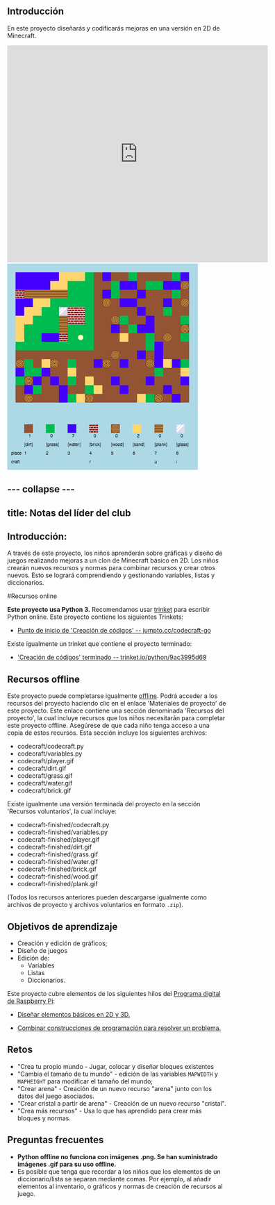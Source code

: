 ## Introducción

En este proyecto diseñarás y codificarás mejoras en una versión en 2D de Minecraft.

<div class="trinket">
  <iframe src="https://trinket.io/embed/python/9ac3995d69?outputOnly=true&start=result" width="600" height="500" frameborder="0" marginwidth="0" marginheight="0" allowfullscreen>
  </iframe>
  <img src="images/craft-finished.png">
</div>

--- collapse ---
---
title: Notas del líder del club
---


## Introducción:
A través de este proyecto, los niños aprenderán sobre gráficas y diseño de juegos realizando mejoras a un clon de Minecraft básico en 2D. Los niños crearán nuevos recursos y normas para combinar recursos y crear otros nuevos. Esto se logrará comprendiendo y gestionando variables, listas y diccionarios.

#Recursos online

__Este proyecto usa Python 3.__ Recomendamos usar [trinket](https://trinket.io/) para escribir Python online. Este proyecto contiene los siguientes Trinkets:

+ [Punto de inicio de 'Creación de códigos' -- jumpto.cc/codecraft-go](http://jumpto.cc/codecraft-go)

Existe igualmente un trinket que contiene el proyecto terminado:

+ ['Creación de códigos' terminado -- trinket.io/python/9ac3995d69](https://trinket.io/python/9ac3995d69)

## Recursos offline
Este proyecto puede completarse igualmente [offline](https://www.codeclubprojects.org/en-GB/resources/python-working-offline/). Podrá acceder a los recursos del proyecto haciendo clic en el enlace 'Materiales de proyecto' de este proyecto. Este enlace contiene una sección denominada 'Recursos del proyecto', la cual incluye recursos que los niños necesitarán para completar este proyecto offline. Asegúrese de que cada niño tenga acceso a una copia de estos recursos. Esta sección incluye los siguientes archivos:

+ codecraft/codecraft.py
+ codecraft/variables.py
+ codecraft/player.gif
+ codecraft/dirt.gif
+ codecraft/grass.gif
+ codecraft/water.gif
+ codecraft/brick.gif

Existe igualmente una versión terminada del proyecto en la sección 'Recursos voluntarios', la cual incluye:

+ codecraft-finished/codecraft.py
+ codecraft-finished/variables.py
+ codecraft-finished/player.gif
+ codecraft-finished/dirt.gif
+ codecraft-finished/grass.gif
+ codecraft-finished/water.gif
+ codecraft-finished/brick.gif
+ codecraft-finished/wood.gif
+ codecraft-finished/plank.gif

(Todos los recursos anteriores pueden descargarse igualmente como archivos de proyecto y archivos voluntarios en formato `.zip`).

## Objetivos de aprendizaje
+ Creación y edición de gráficos;
+ Diseño de juegos
+ Edición de:
	+ Variables
	+ Listas
	+ Diccionarios.

Este proyecto cubre elementos de los siguientes hilos del [Programa digital de Raspberry Pi](http://rpf.io/curriculum):

+ [Diseñar elementos básicos en 2D y 3D.](https://www.raspberrypi.org/curriculum/design/creator)

+ [Combinar construcciones de programación para resolver un problema.](https://www.raspberrypi.org/curriculum/programming/builder)

## Retos
+ "Crea tu propio mundo - Jugar, colocar y diseñar bloques existentes
+ "Cambia el tamaño de tu mundo" - edición de las variables `MAPWIDTH` y `MAPHEIGHT` para modificar el tamaño del mundo;
+ "Crear arena" - Creación de un nuevo recurso "arena" junto con los datos del juego asociados.
+ "Crear cristal a partir de arena" - Creación de un nuevo recurso "cristal".
+ "Crea más recursos" - Usa lo que has aprendido para crear más bloques y normas.

## Preguntas frecuentes
+ __Python offline no funciona con imágenes .png. Se han suministrado imágenes .gif para su uso offline.__
+ Es posible que tenga que recordar a los niños que los elementos de un diccionario/lista se separan mediante comas. Por ejemplo, al añadir elementos al inventario, o gráficos y normas de creación de recursos al juego.
